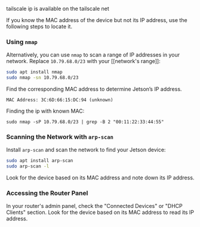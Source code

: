 
tailscale ip is available on the tailscale net

If you know the MAC address of the device but not its IP address, use the following steps to locate it.

### Using `nmap`

Alternatively, you can use `nmap` to scan a range of IP addresses in your network. Replace `10.79.68.0/23` with your [[network's range]]:

```zsh
sudo apt install nmap
sudo nmap -sn 10.79.68.0/23
```

Find the corresponding MAC address to determine Jetson’s IP address.

```console
MAC Address: 3C:6D:66:15:DC:94 (unknown)
```


Finding the ip with known MAC:

```
sudo nmap -sP 10.79.68.0/23 | grep -B 2 "00:11:22:33:44:55"

```


### Scanning the Network with `arp-scan`

Install `arp-scan` and scan the network to find your Jetson device:

```bash
sudo apt install arp-scan
sudo arp-scan -l
```

Look for the device based on its MAC address and note down its IP address.

### Accessing the Router Panel

In your router's admin panel, check the "Connected Devices" or "DHCP Clients" section. Look for the device based on its MAC address to read its IP address.


